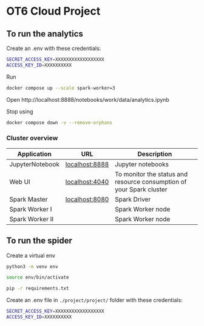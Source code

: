 # OT6 Cloud Project

## To run the analytics

Create an .env with these credentials:

```bash
SECRET_ACCESS_KEY=XXXXXXXXXXXXXXXXXX
ACCESS_KEY_ID=XXXXXXXXXX
```

Run
```bash
docker compose up --scale spark-worker=3
```

Open http://localhost:8888/notebooks/work/data/analytics.ipynb

Stop using
```bash
docker compose down -v --remove-orphans
```


### Cluster overview

| Application     | URL                                      | Description                                                          |
| --------------- | ---------------------------------------- | -------------------------------------------------------------------- |
| JupyterNotebook | [localhost:8888](http://localhost:8888/) | Jupyter notebooks                                                    |
| Web UI          | [localhost:4040](http://localhost:4040/) | To monitor the status and resource consumption of your Spark cluster |
| Spark Master    | [localhost:8080](http://localhost:8080/) | Spark Driver                                                         |
| Spark Worker I  |                                          | Spark Worker node                                                    |
| Spark Worker II |                                          | Spark Worker node                                                    |


## To run the spider
Create a virtual env

```bash
python3 -m venv env
```

```bash
source env/bin/activate
```

```bash
pip -r requirements.txt
```

Create an .env file in ``./project/project/`` folder with these credentials:

```bash
SECRET_ACCESS_KEY=XXXXXXXXXXXXXXXXXX
ACCESS_KEY_ID=XXXXXXXXXX
```
